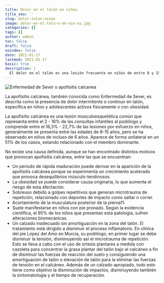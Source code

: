 ```yaml
---
title: Dolor en el talón en niños
title_seo: ''
slug: dolor-talon-ninos
image: dolor-en-el-talo-n-en-nin-os.jpg
categories: []
tags: []
author: admin
toc: false
draft: false
noindex: false
date: 2021-01-17
lastmod: 2021-01-17
basic: true
description: |
  El dolor en el talón es una lesión frecuente en niños de entre 8 y 15 años, sobretodo en niños que realizan actividad física o deportes de impacto.
---
```

![Enfermedad de Sever o apofisitis calcanea](dolor-en-el-talon-en-ninos.jpg "Enfermedad de Sever o apofisitis calcanea")

La apofisitis calcánea, también conocida como Enfermedad de Sever, es descrita como la presencia de dolor intermitente o continuo en talón, específica en niños y adolescentes activos físicamente o con obesidad.

La apofisitis calcánea es una lesión musculoesquelética común que representa entre el 2 - 16% de las consultas infantiles al podólogo y comprende entre el 16,3% - 22,7% de las lesiones por esfuerzo en niños, generalmente se presenta entre las edades de 8-15 años, pero se ha observado en niños de incluso de 6 años. Aparece de forma unilateral en un 51% de los casos, estando relacionado con el miembro dominante.

No existe una causa definida, aunque se han encontrado distintos motivos que provocan apofisitis calcánea, entre las que se encuentran:

* Un periodo de rápida maduración puede derivar en la aparición de la apofisitis calcánea porque se experimenta un crecimiento acelerado que provoca desequilibrios músculo-tendinosos.
* La obesidad se puede considerar causa originaria, lo que aumenta el riesgo de esta afectación.
* Sobreuso debido a golpes repetitivos que generan microtrauma de repetición, relacionado con deportes de impacto como saltar o correr.
* Acortamiento de la musculatura posterior de la pierna11.
* Suele manifestarse en niños con pie pronado. Según la evidencia científica, el 95% de los niños que presentan esta patología, sufren alteraciones biomecánicas.
* Un calzado inadecuado sin amortiguación en la zona del talón.
  El tratamiento está dirigido a disminuir el proceso inflamatorio. En clínica del pie López del Amo en Murcia, su podólogo, en primer lugar se debe disminuir la tensión, disminuyendo así el microtrauma de repetición. Esto se lleva a cabo con el uso de ortesis plantares a medida con cazoleta para concentrar la grasa plantar del talón bajo el calcáneo a fin de disminuir las fuerzas de reacción del suelo y consiguiendo una amortiguación de talón o elevación de talón para la eliminar las fuerzas de tensión en el calcáneo. Además de un calzado apropiado, todo esto tiene como objetivo la disminución de impactos, disminuyendo también la sintomatología y el tiempo de recuperación.